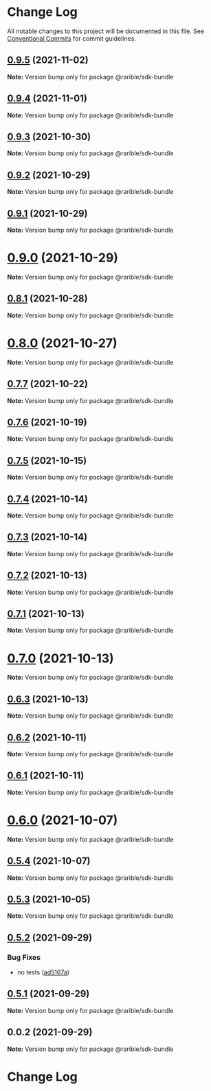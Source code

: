 # Change Log

All notable changes to this project will be documented in this file.
See [Conventional Commits](https://conventionalcommits.org) for commit guidelines.

## [0.9.5](https://github.com/rarible/protocol-ethereum-sdk/compare/v0.9.4...v0.9.5) (2021-11-02)

**Note:** Version bump only for package @rarible/sdk-bundle





## [0.9.4](https://github.com/rarible/protocol-ethereum-sdk/compare/v0.9.3...v0.9.4) (2021-11-01)

**Note:** Version bump only for package @rarible/sdk-bundle





## [0.9.3](https://github.com/rarible/protocol-ethereum-sdk/compare/v0.9.2...v0.9.3) (2021-10-30)

**Note:** Version bump only for package @rarible/sdk-bundle





## [0.9.2](https://github.com/rarible/protocol-ethereum-sdk/compare/v0.9.1...v0.9.2) (2021-10-29)

**Note:** Version bump only for package @rarible/sdk-bundle





## [0.9.1](https://github.com/rarible/protocol-ethereum-sdk/compare/v0.9.0...v0.9.1) (2021-10-29)

**Note:** Version bump only for package @rarible/sdk-bundle





# [0.9.0](https://github.com/rarible/protocol-ethereum-sdk/compare/v0.8.1...v0.9.0) (2021-10-29)

**Note:** Version bump only for package @rarible/sdk-bundle





## [0.8.1](https://github.com/rarible/protocol-ethereum-sdk/compare/v0.8.0...v0.8.1) (2021-10-28)

**Note:** Version bump only for package @rarible/sdk-bundle





# [0.8.0](https://github.com/rarible/protocol-ethereum-sdk/compare/v0.7.7...v0.8.0) (2021-10-27)

**Note:** Version bump only for package @rarible/sdk-bundle





## [0.7.7](https://github.com/rarible/protocol-ethereum-sdk/compare/v0.7.6...v0.7.7) (2021-10-22)

**Note:** Version bump only for package @rarible/sdk-bundle





## [0.7.6](https://github.com/rarible/protocol-ethereum-sdk/compare/v0.7.5...v0.7.6) (2021-10-19)

**Note:** Version bump only for package @rarible/sdk-bundle





## [0.7.5](https://github.com/rarible/protocol-ethereum-sdk/compare/v0.7.4...v0.7.5) (2021-10-15)

**Note:** Version bump only for package @rarible/sdk-bundle





## [0.7.4](https://github.com/rarible/protocol-ethereum-sdk/compare/v0.7.3...v0.7.4) (2021-10-14)

**Note:** Version bump only for package @rarible/sdk-bundle





## [0.7.3](https://github.com/rarible/protocol-ethereum-sdk/compare/v0.7.2...v0.7.3) (2021-10-14)

**Note:** Version bump only for package @rarible/sdk-bundle





## [0.7.2](https://github.com/rarible/protocol-ethereum-sdk/compare/v0.7.1...v0.7.2) (2021-10-13)

**Note:** Version bump only for package @rarible/sdk-bundle





## [0.7.1](https://github.com/rarible/protocol-ethereum-sdk/compare/v0.7.0...v0.7.1) (2021-10-13)

**Note:** Version bump only for package @rarible/sdk-bundle





# [0.7.0](https://github.com/rarible/protocol-ethereum-sdk/compare/v0.6.3...v0.7.0) (2021-10-13)

**Note:** Version bump only for package @rarible/sdk-bundle





## [0.6.3](https://github.com/rarible/protocol-ethereum-sdk/compare/v0.6.2...v0.6.3) (2021-10-13)

**Note:** Version bump only for package @rarible/sdk-bundle





## [0.6.2](https://github.com/rarible/protocol-ethereum-sdk/compare/v0.6.1...v0.6.2) (2021-10-11)

**Note:** Version bump only for package @rarible/sdk-bundle





## [0.6.1](https://github.com/rarible/protocol-ethereum-sdk/compare/v0.6.0...v0.6.1) (2021-10-11)

**Note:** Version bump only for package @rarible/sdk-bundle





# [0.6.0](https://github.com/rarible/protocol-ethereum-sdk/compare/v0.5.4...v0.6.0) (2021-10-07)

**Note:** Version bump only for package @rarible/sdk-bundle





## [0.5.4](https://github.com/rarible/protocol-ethereum-sdk/compare/v0.5.3...v0.5.4) (2021-10-07)

**Note:** Version bump only for package @rarible/sdk-bundle





## [0.5.3](https://github.com/rarible/protocol-ethereum-sdk/compare/v0.5.2...v0.5.3) (2021-10-05)

**Note:** Version bump only for package @rarible/sdk-bundle





## [0.5.2](https://github.com/rarible/protocol-ethereum-sdk/compare/v0.5.1...v0.5.2) (2021-09-29)


### Bug Fixes

* no tests ([ad5167a](https://github.com/rarible/protocol-ethereum-sdk/commit/ad5167a4c9b952cdece1a21a42141165a53fb8cf))





## [0.5.1](https://github.com/rarible/protocol-ethereum-sdk/compare/v0.4.4...v0.5.1) (2021-09-29)

**Note:** Version bump only for package @rarible/sdk-bundle





## 0.0.2 (2021-09-29)

**Note:** Version bump only for package @rarible/sdk-bundle





# Change Log
